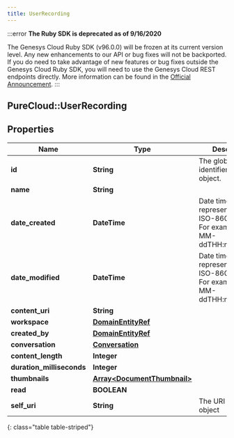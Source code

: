 ```yaml
---
title: UserRecording
---
```


:::error
**The Ruby SDK is deprecated as of 9/16/2020**

The Genesys Cloud Ruby SDK (v96.0.0) will be frozen at its current version level. Any new enhancements to our API or bug fixes will not be backported. If you do need to take advantage of new features or bug fixes outside the Genesys Cloud Ruby SDK, you will need to use the Genesys Cloud REST endpoints directly. More information can be found in the [Official Announcement](https://developer.mypurecloud.com/forum/t/announcement-genesys-cloud-ruby-sdk-end-of-life/8850).
:::


## PureCloud::UserRecording

## Properties

|Name | Type | Description | Notes|
|------------ | ------------- | ------------- | -------------|
| **id** | **String** | The globally unique identifier for the object. | [optional] |
| **name** | **String** |  | [optional] |
| **date_created** | **DateTime** | Date time is represented as an ISO-8601 string. For example: yyyy-MM-ddTHH:mm:ss.SSSZ | [optional] |
| **date_modified** | **DateTime** | Date time is represented as an ISO-8601 string. For example: yyyy-MM-ddTHH:mm:ss.SSSZ | [optional] |
| **content_uri** | **String** |  | [optional] |
| **workspace** | [**DomainEntityRef**](DomainEntityRef.html) |  | [optional] |
| **created_by** | [**DomainEntityRef**](DomainEntityRef.html) |  | [optional] |
| **conversation** | [**Conversation**](Conversation.html) |  | [optional] |
| **content_length** | **Integer** |  | [optional] |
| **duration_milliseconds** | **Integer** |  | [optional] |
| **thumbnails** | [**Array&lt;DocumentThumbnail&gt;**](DocumentThumbnail.html) |  | [optional] |
| **read** | **BOOLEAN** |  | [optional] |
| **self_uri** | **String** | The URI for this object | [optional] |
{: class="table table-striped"}


